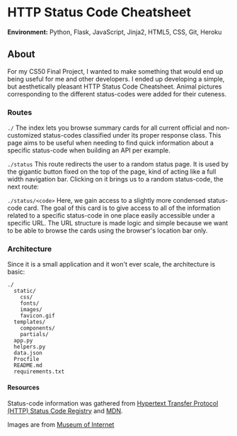 # HTTP Status Code Cheatsheet

**Environment:** Python, Flask, JavaScript, Jinja2, HTML5, CSS, Git, Heroku

## About 
For my CS50 Final Project, I wanted to make something that would end up being useful for me and other developers. I ended up developing a simple, but aesthetically pleasant HTTP Status Code Cheatsheet. Animal pictures corresponding to the different status-codes were added for their cuteness.

### Routes
`./`
The index lets you browse summary cards for all current official and non-customized status-codes classified under its proper response class. This page aims to be useful when needing to find quick information about a specific status-code when building an API per example.
 
`./status`
This route redirects the user to a random status page. It is used by the gigantic button fixed on the top of the page, kind of acting like a full width navigation bar. Clicking on it brings us to a random status-code, the next route:

`./status/<code>`
Here, we gain access to a slightly more condensed status-code card. The goal of this card is to give access to all of the information related to a specific status-code in one place easily accessible under a specific URL. The URL structure is made logic and simple because we want to be able to browse the cards using the browser's location bar only.

### Architecture 
Since it is a small application and it won't ever scale, the architecture is basic:
```
./
  static/
    css/
    fonts/
    images/
    favicon.gif
  templates/
    components/
    partials/
  app.py
  helpers.py
  data.json
  Procfile
  README.md
  requirements.txt
```

#### Resources
Status-code information was gathered from [Hypertext Transfer Protocol (HTTP) Status Code Registry](https://www.iana.org/assignments/http-status-codes/http-status-codes.xhtml) and [MDN](https://developer.mozilla.org/en-US/docs/Web/HTTP/Status). 

Images are from [Museum of Internet](https://Museumofinter.net)